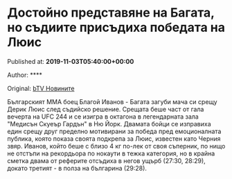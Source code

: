 
# Достойно представяне на Багата, но съдиите присъдиха победата на Люис

Published at: **2019-11-03T05:40:00+00:00**

Author: ****

Original: [bTV Новините](https://btvnovinite.bg/sport/dostojno-predstavjane-na-bagata-no-sadiite-prisadiha-pobedata-na-ljuis.html)

Българският ММА боец Благой Иванов - Багата загуби мача си срещу Дерик Люис след съдийско решение. Срещата беше част от гала вечерта на UFC 244 и се изигра в октагона в легендарната зала "Медисън Скуеър Гардън" в Ню Йорк.
Двамата бойци се изправиха един срещу друг пределно мотивирани за победа пред емоционалната публика, която показа своята подкрепа за Люис, известен като Черния звяр.
Иванов, който беше с близо 4 кг по-лек от своя съперник, по нищо не отстъпи на рекордьора по нокаути в тежка категория, но в крайна сметка двама от реферите отсъдиха в негов ущърб (27:30, 28:29), докато третият - в полза на българина (29:28).
